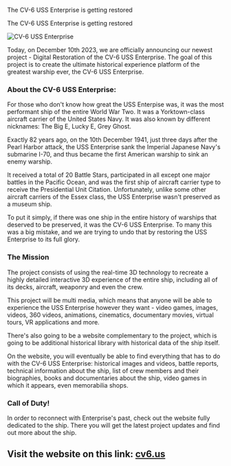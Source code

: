 The CV-6 USS Enterprise is getting restored


The CV-6 USS Enterprise is getting restored

![CV-6 USS Enterprise](https://github.com/ValsogardEnterprise/websites-content/blob/main/src/valsogard/img/CV-6%20USS%20Enterprise%20-%20Restoration00016.png?raw=true)

Today, on December 10th 2023, we are officially announcing our newest project - Digital Restoration of the CV-6 USS Enterprise.
The goal of this project is to create the ultimate historical experience platform of the greatest warship ever, the CV-6 USS Enterprise.

### About the CV-6 USS Enterprise:
For those who don't know how great the USS Enterpise was, it was the most performant ship of the entire World War Two.
It was a Yorktown-class aircraft carrier of the United States Navy. It was also known by different nicknames: The Big E, Lucky E, Grey Ghost.

Exactly 82 years ago, on the 10th December 1941, just three days after the Pearl Harbor attack, the USS Enterprise sank the Imperial Japanese Navy's submarine I-70, and thus became the first American warship to sink an enemy warship.

It received a total of 20 Battle Stars, participated in all except one major battles in the Pacific Ocean, and was the first ship of aircraft carrier type to receive the Presidential Unit Citation.
Unfortunately, unlike some other aircraft carriers of the Essex class, the USS Enterprise wasn't preserved as a museum ship.

To put it simply, if there was one ship in the entire history of warships that deserved to be preserved, it was the CV-6 USS Enterprise.
To many this was a big mistake, and we are trying to undo that by restoring the USS Enterprise to its full glory.

### The Mission

The project consists of using the real-time 3D technology to recreate a highly detailed interactive 3D experience of the entire ship, including all of its decks, aircraft, weaponry and even the crew.

This project will be multi media, which means that anyone will be able to experience the USS Enterprise however they want - video games, images, videos, 360 videos, animations, cinematics, documentary movies, virtual tours, VR applications and more.

There's also going to be a website complementary to the project, which is going to be additional historical library with historical data of the ship itself. 

On the website, you will eventually be able to find everything that has to do with the CV-6 USS Enterprise: historical images and videos, battle reports, technical information about the ship, list of crew members and their biographies, books and documentaries about the ship, video games in which it appears, even memorabilia shops.


### Call of Duty!

In order to reconnect with Enterprise's past, check out the website fully dedicated to the ship. There you will get the latest project updates and find out more about the ship.

## Visit the website on this link: [cv6.us](https://www.cv6.us/)
